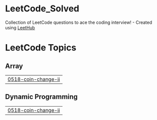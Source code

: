 # LeetCode_Solved
Collection of LeetCode questions to ace the coding interview! - Created using [LeetHub](https://github.com/QasimWani/LeetHub)

<!---LeetCode Topics Start-->
# LeetCode Topics
## Array
|  |
| ------- |
| [0518-coin-change-ii](https://github.com/sunilthakurr/LeetCode-Problems/tree/master/0518-coin-change-ii) |
## Dynamic Programming
|  |
| ------- |
| [0518-coin-change-ii](https://github.com/sunilthakurr/LeetCode-Problems/tree/master/0518-coin-change-ii) |
<!---LeetCode Topics End-->